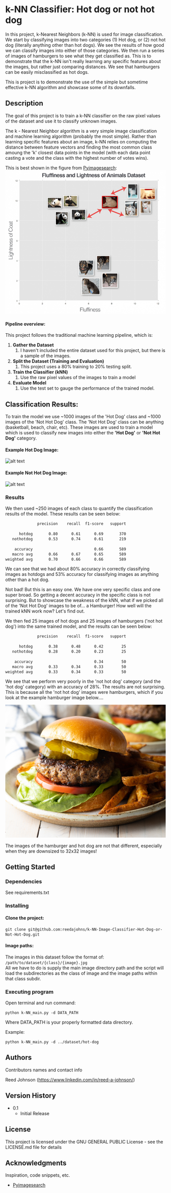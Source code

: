 # k-NN Classifier: Hot dog or not hot dog

In this project, k-Nearest Neighbors (k-NN) is used for image classification. We start by classifying images into two categories
(1) Hot dog, or (2) not hot dog (literally anything other than hot dogs). We see the results of how good we can classify images 
into either of those categories. We then run a series of images of hamburgers to see what they get classified as. This is
to demonstrate that the k-NN isn't really learning any specific features about the images, but rather just comparing distances.
We see that hamburgers can be easily misclassified as hot dogs.

This is project is to demonstrate the use of the simple but sometime effective k-NN algorithm and showcase some of its 
downfalls.


## Description
The goal of this project is to train a k-NN classifier on the raw pixel values of the dataset and use it
to classify unknown images.

The k - Nearest Neighbor algorithm is a very simple image classification and machine learning algorithm (probably the most
simple). Rather than learning specific features about an image, k-NN relies on computing the distance between feature vectors
and finding the most common class amoung the 'k' closest data points in the model (with each data point casting a vote and
the class with the highest number of votes wins).

This is best shown in the figure from [Pyimagesearch](https://pyimagesearch.com/2021/04/17/your-first-image-classifier-using-k-nn-to-classify-images/?_ga=2.211896913.49613672.1647198253-1931257770.1641919015):  
![alt text](media/knn_example.png)

#### Pipeline overview:
This project follows the traditional machine learning pipeline, which is:
1. **Gather the Dataset**
   1. I haven't included the entire dataset used for this project, but there is a sample of the images.
2. **Split the Dataset (Training and Evaluation)**
   1. This project uses a 80% training to 20% testing split.
3. **Train the Classifier (kNN)**
   1. Use the raw pixel values of the images to train a model
4. **Evaluate Model**
   1. Use the test set to gauge the performance of the trained model.
   
## Classification Results:
To train the model we use ~1000 images of the 'Hot Dog' class and ~1000 images of the 'Not Hot Dog' class. The 'Not Hot Dog' class
can be anything (basketball, beach, chair, etc). These images are used to train a model which is used to classify new images
into either the **'Hot Dog'** or **'Not Hot Dog'** category.

#### Example Hot Dog Image:  
![alt text](dataset/hot-dog/hotdog/6.jpg)

#### Example Not Hot Dog Image:  
![alt text](dataset/hot-dog/nothotdog/_methode_times_prod_web_bin_8739a606-d274-11ea-8f7a-2750741cc65b.jpg)

### Results
We then used ~250 images of each class to quantify the classification results of the model. These results can be seen below:
```buildoutcfg
              precision    recall  f1-score   support

      hotdog       0.80      0.61      0.69       370
   nothotdog       0.53      0.74      0.61       219

    accuracy                           0.66       589
   macro avg       0.66      0.67      0.65       589
weighted avg       0.70      0.66      0.66       589
```
We can see that we had about 80% accuracy in correctly classifying images as hotdogs and 53% accuracy for classifying images 
as anything other than a hot dog.
  
Not bad! But this is an easy one. We have one very specific class and one super broad. So getting a decent accuracy in the
specific class is not surprising. But to showcase the weakness of the kNN, what if we picked all of the 'Not Hot Dog' images 
to be of... a Hamburger! How well will the trained kNN work now? Let's find out.

We then fed 25 images of hot dogs and 25 images of hamburgers ('not hot dog') into the same trained model, and the results
can be seen below:  
```buildoutcfg
              precision    recall  f1-score   support

      hotdog       0.38      0.48      0.42        25
   nothotdog       0.28      0.20      0.23        25

    accuracy                           0.34        50
   macro avg       0.33      0.34      0.33        50
weighted avg       0.33      0.34      0.33        50
```  
We see that we perform very poorly in the 'not hot dog' category (and the 'hot dog' category) with an accuracy of 28%. The
results are not surprising. This is because all the 'not hot dog' images were hamburgers, which if you look at the example hamburger
image below....
  
![alt text](dataset/hot-dog-hamburger/nothotdog/003.jpg)

The images of the hamburger and hot dog are not that different, especially when they are downsized to 32x32 images!

## Getting Started

### Dependencies

See requirements.txt

### Installing

#### Clone the project:
```
git clone git@github.com:reedajohns/k-NN-Image-Classifier-Hot-Dog-or-Not-Hot-Dog.git
```
#### Image paths:
The images in this dataset follow the format of:  
```/path/to/dataset/{class}/{image}.jpg```  
All we have to do is supply the main image directory path and the script will load the subdirectories as the class of image
and the image paths within that class subdir.

### Executing program

Open terminal and run command:
```
python k-NN_main.py -d DATA_PATH
```
Where DATA_PATH is your properly formatted data directory.

Example:
```
python k-NN_main.py -d ../dataset/hot-dog
```

## Authors

Contributors names and contact info

Reed Johnson (https://www.linkedin.com/in/reed-a-johnson/)

## Version History

* 0.1
    * Initial Release

## License

This project is licensed under the GNU GENERAL PUBLIC License - see the LICENSE.md file for details

## Acknowledgments

Inspiration, code snippets, etc.
* [Pyimagesearch](https://pyimagesearch.com/2021/04/17/your-first-image-classifier-using-k-nn-to-classify-images/?_ga=2.211896913.49613672.1647198253-1931257770.1641919015)